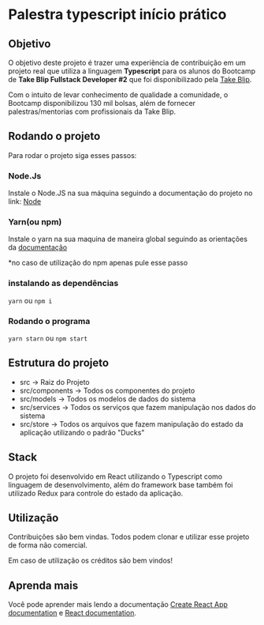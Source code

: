 # Palestra typescript início prático

## Objetivo

O objetivo deste projeto é trazer uma experiência de contribuição em um projeto real que utiliza a linguagem **Typescript** para os alunos do Bootcamp de **Take Blip Fullstack Developer #2** que foi disponibilizado pela [Take Blip](https://github.com/takenet). 

Com o intuito de levar conhecimento de qualidade a comunidade, o Bootcamp disponibilizou 130 mil bolsas, além de fornecer palestras/mentorias com profissionais da Take Blip.

## Rodando o projeto

Para rodar o projeto siga esses passos: 
### Node.Js
Instale o Node.JS na sua máquina seguindo a documentação do projeto no link: [Node](https://nodejs.org/en/download/)

### Yarn(ou npm)
Instale o yarn na sua maquina de maneira global seguindo as orientações da [documentação](https://yarnpkg.com/)

*no caso de utilização do npm apenas pule esse passo

### instalando as dependências 

` yarn `
ou  `npm i`

### Rodando o programa

` yarn starn `
ou  `npm start`

## Estrutura do projeto
* src -> Raiz do Projeto
* src/components -> Todos os componentes do projeto
* src/models -> Todos os modelos de dados do sistema
* src/services -> Todos os serviços que fazem manipulação nos dados do sistema
* src/store -> Todos os arquivos que fazem manipulação do estado da aplicação utilizando o padrão "Ducks"

## Stack
O projeto foi desenvolvido em React utilizando o Typescript como linguagem de desenvolvimento, além do framework base também foi utilizado Redux para controle do estado da aplicação.

## Utilização
Contribuições são bem vindas. Todos podem clonar e utilizar esse projeto de forma não comercial. 

Em caso de utilização os créditos são bem vindos!
## Aprenda mais

Você pode aprender mais lendo a documentação [Create React App documentation](https://facebook.github.io/create-react-app/docs/getting-started) e [React documentation](https://reactjs.org/).
